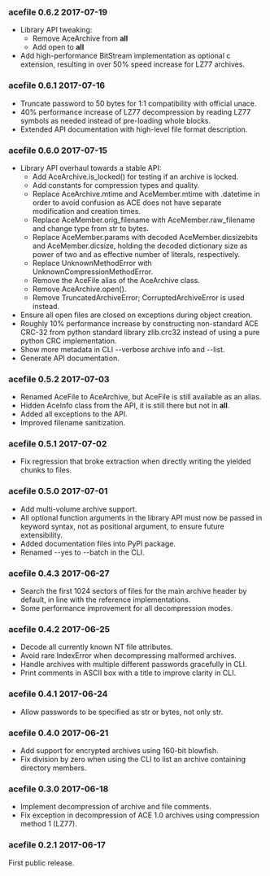 ### acefile 0.6.2 2017-07-19

-   Library API tweaking:
    -   Remove AceArchive from __all__
    -   Add open to __all__
-   Add high-performance BitStream implementation as optional c extension,
    resulting in over 50% speed increase for LZ77 archives.


### acefile 0.6.1 2017-07-16

-   Truncate password to 50 bytes for 1:1 compatibility with official unace.
-   40% performance increase of LZ77 decompression by reading LZ77 symbols as
    needed instead of pre-loading whole blocks.
-   Extended API documentation with high-level file format description.


### acefile 0.6.0 2017-07-15

-   Library API overhaul towards a stable API:
    -   Add AceArchive.is_locked() for testing if an archive is locked.
    -   Add constants for compression types and quality.
    -   Replace AceArchive.mtime and AceMember.mtime with .datetime in order
        to avoid confusion as ACE does not have separate modification and
        creation times.
    -   Replace AceMember.orig_filename with AceMember.raw_filename and
        change type from str to bytes.
    -   Replace AceMember.params with decoded AceMember.dicsizebits and
        AceMember.dicsize, holding the decoded dictionary size as power of
        two and as effective number of literals, respectively.
    -   Replace UnknownMethodError with UnknownCompressionMethodError.
    -   Remove the AceFile alias of the AceArchive class.
    -   Remove AceArchive.open().
    -   Remove TruncatedArchiveError; CorruptedArchiveError is used instead.
-   Ensure all open files are closed on exceptions during object creation.
-   Roughly 10% performance increase by constructing non-standard ACE CRC-32
    from python standard library zlib.crc32 instead of using a pure python
    CRC implementation.
-   Show more metadata in CLI --verbose archive info and --list.
-   Generate API documentation.


### acefile 0.5.2 2017-07-03

-   Renamed AceFile to AceArchive, but AceFile is still available as an alias.
-   Hidden AceInfo class from the API, it is still there but not in __all__.
-   Added all exceptions to the API.
-   Improved filename sanitization.


### acefile 0.5.1 2017-07-02

-   Fix regression that broke extraction when directly writing the yielded
    chunks to files.


### acefile 0.5.0 2017-07-01

-   Add multi-volume archive support.
-   All optional function arguments in the library API must now be passed in
    keyword syntax, not as positional argument, to ensure future extensibility.
-   Added documentation files into PyPI package.
-   Renamed --yes to --batch in the CLI.


### acefile 0.4.3 2017-06-27

-   Search the first 1024 sectors of files for the main archive header by
    default, in line with the reference implementations.
-   Some performance improvement for all decompression modes.


### acefile 0.4.2 2017-06-25

-   Decode all currently known NT file attributes.
-   Avoid rare IndexError when decompressing malformed archives.
-   Handle archives with multiple different passwords gracefully in CLI.
-   Print comments in ASCII box with a title to improve clarity in CLI.


### acefile 0.4.1 2017-06-24

-   Allow passwords to be specified as str or bytes, not only str.


### acefile 0.4.0 2017-06-21

-   Add support for encrypted archives using 160-bit blowfish.
-   Fix division by zero when using the CLI to list an archive containing
    directory members.


### acefile 0.3.0 2017-06-18

-   Implement decompression of archive and file comments.
-   Fix exception in decompression of ACE 1.0 archives using compression
    method 1 (LZ77).


### acefile 0.2.1 2017-06-17

First public release.


